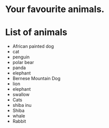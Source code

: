 # Your favourite animals.

# List of animals
- African painted dog
- cat
- penguin
- polar bear
- panda
- elephant
- Bernese Mountain Dog
- lion
- elephant
- swallow
- Cats
- shiba inu
- Shiba
- whale
- Rabbit
